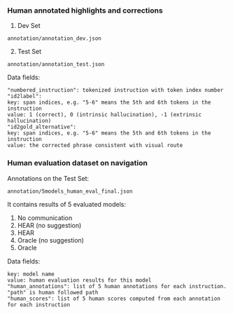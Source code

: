 ### Human annotated highlights and corrections

1. Dev Set
```angular2html
annotation/annotation_dev.json
```

2. Test Set
```angular2html
annotation/annotation_test.json
```

Data fields:
```angular2html
"numbered_instruction": tokenized instruction with token index number
"id2label": 
key: span indices, e.g. "5-6" means the 5th and 6th tokens in the instruction
value: 1 (correct), 0 (intrinsic hallucination), -1 (extrinsic hallucination)
"id2gold_alternative":
key: span indices, e.g. "5-6" means the 5th and 6th tokens in the instruction
value: the corrected phrase consistent with visual route
```


### Human evaluation dataset on navigation 

Annotations on the Test Set: 
```angular2html
annotation/5models_human_eval_final.json
```

It contains results of 5 evaluated models:

1) No communication
2) HEAR (no suggestion)
3) HEAR
4) Oracle (no suggestion)
5) Oracle

Data fields:
```angular2html
key: model name
value: human evaluation results for this model
"human_annotations": list of 5 human annotations for each instruction. "path" is human followed path
"human_scores": list of 5 human scores computed from each annotation for each instruction
```


